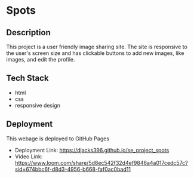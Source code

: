 # Spots

## Description

This project is a user friendly image sharing site. The site is responsive to the user's screen size and has clickable buttons to add new images, like images, and edit the profile.

## Tech Stack

- html
- css
- responsive design

## Deployment

This webage is deployed to GitHub Pages

- Deployment Link: https://djacks396.github.io/se_project_spots
- Video Link: https://www.loom.com/share/5d8ec542f32d4ef9846a4a017cedc57c?sid=674bbc6f-d8d3-4956-b668-faf0ac0bad11
